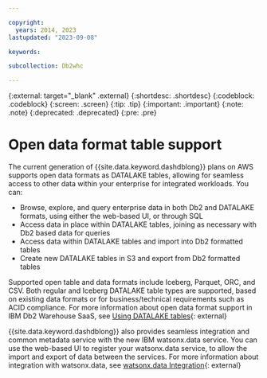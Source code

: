```yaml
---

copyright:
  years: 2014, 2023
lastupdated: "2023-09-08"

keywords: 

subcollection: Db2whc

---
```


<!-- Attribute definitions --> 
{:external: target="_blank" .external}
{:shortdesc: .shortdesc}
{:codeblock: .codeblock}
{:screen: .screen}
{:tip: .tip}
{:important: .important}
{:note: .note}
{:deprecated: .deprecated}
{:pre: .pre}

# Open data format table support

The current generation of {{site.data.keyword.dashdblong}} plans on AWS supports open data formats as DATALAKE tables, allowing for seamless access to other data within your enterprise for integrated workloads.
You can:

- Browse, explore, and query enterprise data in both Db2 and DATALAKE formats, using either the web-based UI, or through SQL
- Access data in place within DATALAKE tables, joining as necessary with Db2 based data for queries
- Access data within DATALAKE tables and import into Db2 formatted tables
- Create new DATALAKE tables in S3 and export from Db2 formatted tables

Supported open table and data formats include Iceberg, Parquet, ORC, and CSV. Both regular and Iceberg DATALAKE table types are supported, based on existing data formats or for business/technical requirements such as ACID compliance.  For more information about open data format support in IBM Db2 Warehouse SaaS, see [Using DATALAKE tables](https://www.ibm.com/docs/en/db2woc?topic=using-datalake-tables){: external}



{{site.data.keyword.dashdblong}} also provides seamless integration and common metadata service with the new IBM watsonx.data service. You can use the web-based UI to register your watsonx.data service, to allow the import and export of data between the services.  For more information about integration with watsonx.data, see [watsonx.data Integration](https://www.ibm.com/docs/en/db2woc?topic=tables-accessing-watsonxdata){: external}

